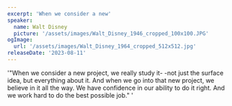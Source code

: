 ```yaml
---
excerpt: 'When we consider a new'
speaker:
  name: Walt Disney
  picture: '/assets/images/Walt_Disney_1946_cropped_100x100.JPG'
ogImage:
  url: '/assets/images/Walt_Disney_1964_cropped_512x512.jpg'
releaseDate: '2023-08-11'
---
```


'"When we consider a new project, we really study it- -not just the surface idea, but everything about it. And when we go into that new project, we believe in it all the way. We have confidence in our ability to do it right. And we work hard to do the best possible job."'

